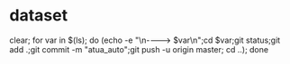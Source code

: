# dataset


clear; for var in $(ls); do (echo -e "\n----> $var\n";cd $var;git status;git add .;git commit -m "atua_auto";git push -u origin master; cd ..); done
